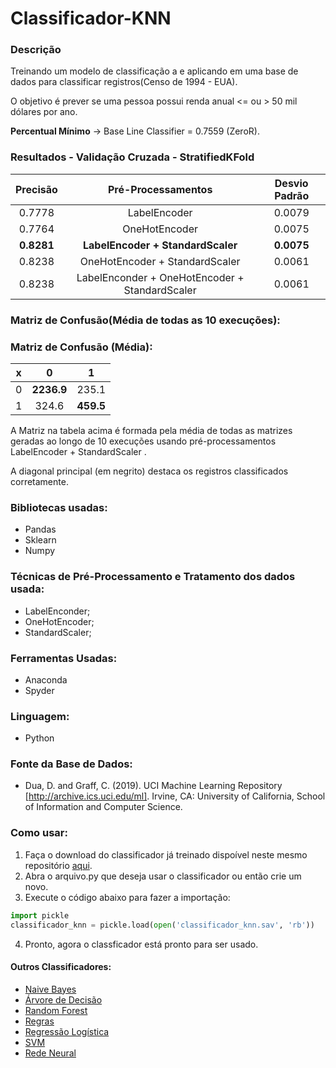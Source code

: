 # Classificador-KNN
### Descrição
Treinando um modelo de classificação a e aplicando em uma base de dados para classificar registros(Censo de 1994 - EUA).

O objetivo é prever se uma pessoa possui renda anual <= ou > 50 mil dólares por ano.

**Percentual Mínimo** -> Base Line Classifier = 0.7559 (ZeroR).

### Resultados - Validação Cruzada - StratifiedKFold
**Precisão** | **Pré-Processamentos** | **Desvio Padrão**
| :------: | :------: | :------: |
0.7778 | LabelEncoder | 0.0079
0.7764 | OneHotEncoder | 0.0075
**0.8281** | **LabelEncoder + StandardScaler** | **0.0075**
0.8238 | OneHotEncoder + StandardScaler | 0.0061
0.8238 | LabelEnconder + OneHotEncoder + StandardScaler | 0.0061

### Matriz de Confusão(Média de todas as 10 execuções):
### Matriz de Confusão (Média):
x | **0** | **1**
| :------: | :------: | :------: |
0 | **2236.9** | 235.1
1 | 324.6 | **459.5**

A Matriz na tabela acima é formada pela média de todas as matrizes geradas ao longo de 10 execuções usando pré-processamentos LabelEncoder + StandardScaler .

A diagonal principal (em negrito) destaca os registros classificados corretamente.

### Bibliotecas usadas:
- Pandas
- Sklearn
- Numpy

### Técnicas de Pré-Processamento e Tratamento dos dados usada:
- LabelEnconder;
- OneHotEncoder;
- StandardScaler;

### Ferramentas Usadas:
- Anaconda
- Spyder

### Linguagem:
- Python

### Fonte da Base de Dados: 
- Dua, D. and Graff, C. (2019). UCI Machine Learning Repository [http://archive.ics.uci.edu/ml]. Irvine, CA: University of California, School of Information and Computer Science.

### Como usar:
1. Faça o download do classificador já treinado dispoível neste mesmo repositório [aqui](https://github.com/juliomrodrigues/Classificador-KNN/blob/main/classificador_knn.sav).
2. Abra o arquivo.py que deseja usar o classificador ou então crie um novo.
3. Execute o código abaixo para fazer a importação:
~~~~python
import pickle
classificador_knn = pickle.load(open('classificador_knn.sav', 'rb'))
~~~~~
4. Pronto, agora o classficador está pronto para ser usado.

#### Outros Classificadores:
- [Naive Bayes](https://github.com/juliomrodrigues/Classificador-Naive-Bayes)
- [Árvore de Decisão](https://github.com/juliomrodrigues/Arvore-de-Decisao)
- [Random Forest](https://github.com/juliomrodrigues/Random-Forest-Classificador)
- [Regras](https://github.com/juliomrodrigues/Classificador-Regras)
- [Regressão Logística](https://github.com/juliomrodrigues/Regressao-Logistica-Classificador)
- [SVM](https://github.com/juliomrodrigues/Classificador-SVM)
- [Rede Neural](https://github.com/juliomrodrigues/Classificador-Rede-Neural)
